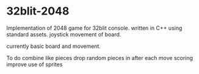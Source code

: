 # 32blit-2048

Implementation of 2048 game for 32blit console.
written in C++ using standard assets.
joystick movement of board.

currently basic board and movement.

To do
combine like pieces
drop random pieces in after each move
scoring
improve use of sprites

